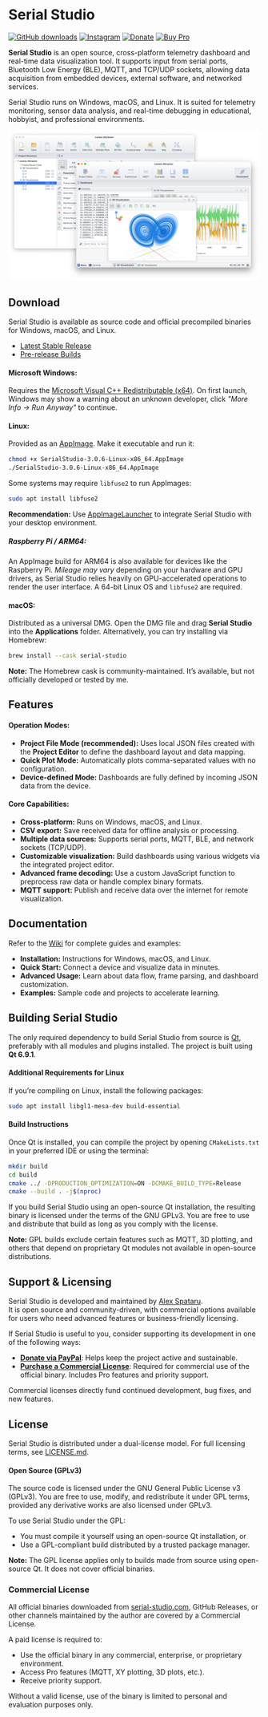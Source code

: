 # Serial Studio

[![GitHub downloads](https://img.shields.io/github/downloads/Serial-Studio/Serial-Studio/total.svg?logo=github)](https://github.com/Serial-Studio/Serial-Studio/releases/)
[![Instagram](https://img.shields.io/badge/Instagram-E4405F?logo=instagram&logoColor=white)](https://instagram.com/serialstudio.app)
[![Donate](https://img.shields.io/badge/Donate-00457C?logo=paypal&logoColor=white)](https://www.paypal.com/donate?hosted_button_id=XN68J47QJKYDE)
[![Buy Pro](https://img.shields.io/badge/Buy%20Pro-Lemon%20Squeezy-blue?logo=lemonsqueezy)](https://store.serial-studio.com/)

**Serial Studio** is an open source, cross-platform telemetry dashboard and real-time data visualization tool. It supports input from serial ports, Bluetooth Low Energy (BLE), MQTT, and TCP/UDP sockets, allowing data acquisition from embedded devices, external software, and networked services.

Serial Studio runs on Windows, macOS, and Linux. It is suited for telemetry monitoring, sensor data analysis, and real-time debugging in educational, hobbyist, and professional environments.

![Software usage](doc/screenshot.png)

## Download
Serial Studio is available as source code and official precompiled binaries for Windows, macOS, and Linux.

- [Latest Stable Release](https://github.com/Serial-Studio/Serial-Studio/releases/latest)
- [Pre-release Builds](https://github.com/Serial-Studio/Serial-Studio/releases/continuous)

#### Microsoft Windows:
Requires the [Microsoft Visual C++ Redistributable (x64)](https://learn.microsoft.com/en-us/cpp/windows/latest-supported-vc-redist?view=msvc-170#latest-microsoft-visual-c-redistributable-version). On first launch, Windows may show a warning about an unknown developer, click _"More Info → Run Anyway"_ to continue.

#### Linux:
Provided as an [AppImage](https://appimage.org/). Make it executable and run it:

```bash
chmod +x SerialStudio-3.0.6-Linux-x86_64.AppImage
./SerialStudio-3.0.6-Linux-x86_64.AppImage
```

Some systems may require `libfuse2` to run AppImages:

```bash
sudo apt install libfuse2
```

**Recommendation:** Use [AppImageLauncher](https://github.com/TheAssassin/AppImageLauncher) to integrate Serial Studio with your desktop environment.

##### Raspberry Pi / ARM64:
An AppImage build for ARM64 is also available for devices like the Raspberry Pi. _Mileage may vary_ depending on your hardware and GPU drivers, as Serial Studio relies heavily on GPU-accelerated operations to render the user interface. A 64-bit Linux OS and `libfuse2` are required.

#### macOS: 
Distributed as a universal DMG. Open the DMG file and drag **Serial Studio** into the **Applications** folder.
Alternatively, you can try installing via Homebrew:

```bash
brew install --cask serial-studio
```

**Note:** The Homebrew cask is community-maintained. It’s available, but not officially developed or tested by me.

## Features

#### Operation Modes:
- **Project File Mode (recommended):** Uses local JSON files created with the **Project Editor** to define the dashboard layout and data mapping.
- **Quick Plot Mode:** Automatically plots comma-separated values with no configuration.
- **Device-defined Mode:** Dashboards are fully defined by incoming JSON data from the device.

#### Core Capabilities:
- **Cross-platform:** Runs on Windows, macOS, and Linux.
- **CSV export:** Save received data for offline analysis or processing.
- **Multiple data sources:** Supports serial ports, MQTT, BLE, and network sockets (TCP/UDP).
- **Customizable visualization:** Build dashboards using various widgets via the integrated project editor.
- **Advanced frame decoding:** Use a custom JavaScript function to preprocess raw data or handle complex binary formats.
- **MQTT support:** Publish and receive data over the internet for remote visualization.

## Documentation

Refer to the [Wiki](https://github.com/Serial-Studio/Serial-Studio/wiki) for complete guides and examples:

- **Installation:** Instructions for Windows, macOS, and Linux.
- **Quick Start:** Connect a device and visualize data in minutes.
- **Advanced Usage:** Learn about data flow, frame parsing, and dashboard customization.
- **Examples:** Sample code and projects to accelerate learning.

## Building Serial Studio

The only required dependency to build Serial Studio from source is [Qt](https://www.qt.io/download-open-source/), preferably with all modules and plugins installed. The project is built using **Qt 6.9.1**.

#### Additional Requirements for Linux

If you’re compiling on Linux, install the following packages:

```bash
sudo apt install libgl1-mesa-dev build-essential
```

#### Build Instructions

Once Qt is installed, you can compile the project by opening `CMakeLists.txt` in your preferred IDE or using the terminal:

```bash
mkdir build
cd build
cmake ../ -DPRODUCTION_OPTIMIZATION=ON -DCMAKE_BUILD_TYPE=Release
cmake --build . -j$(nproc)
```

If you build Serial Studio using an open-source Qt installation, the resulting binary is licensed under the terms of the GNU GPLv3. You are free to use and distribute that build as long as you comply with the license.

**Note:** GPL builds exclude certain features such as MQTT, 3D plotting, and others that depend on proprietary Qt modules not available in open-source distributions.

## Support & Licensing
Serial Studio is developed and maintained by [Alex Spataru](https://github.com/alex-spataru).  
It is open source and community-driven, with commercial options available for users who need advanced features or business-friendly licensing.

If Serial Studio is useful to you, consider supporting its development in one of the following ways:

- [**Donate via PayPal**](https://www.paypal.com/donate?hosted_button_id=XN68J47QJKYDE): Helps keep the project active and sustainable.
- [**Purchase a Commercial License**](https://serial-studio.com): Required for commercial use of the official binary. Includes Pro features and priority support.

Commercial licenses directly fund continued development, bug fixes, and new features.

## License
Serial Studio is distributed under a dual-license model. For full licensing terms, see [LICENSE.md](LICENSE.md). 

#### Open Source (GPLv3)

The source code is licensed under the GNU General Public License v3 (GPLv3). You are free to use, modify, and redistribute it under GPL terms, provided any derivative works are also licensed under GPLv3.

To use Serial Studio under the GPL:
- You must compile it yourself using an open-source Qt installation, or
- Use a GPL-compliant build distributed by a trusted package manager.

**Note:** The GPL license applies only to builds made from source using open-source Qt. It does not cover official binaries.

### Commercial License
All official binaries downloaded from [serial-studio.com](https://serial-studio.com/), GitHub Releases, or other channels maintained by the author are covered by a Commercial License.

A paid license is required to:
- Use the official binary in any commercial, enterprise, or proprietary environment.
- Access Pro features (MQTT, XY plotting, 3D plots, etc.).
- Receive priority support.

Without a valid license, use of the binary is limited to personal and evaluation purposes only.
